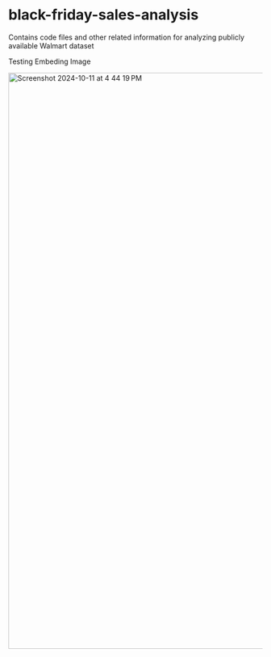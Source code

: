 # black-friday-sales-analysis
Contains code files and other related information for analyzing publicly available Walmart dataset 

Testing Embeding Image

<img width="1142" alt="Screenshot 2024-10-11 at 4 44 19 PM" src="https://github.com/user-attachments/assets/e6a0ff01-2c04-4709-9f90-c35abb6a3682">
